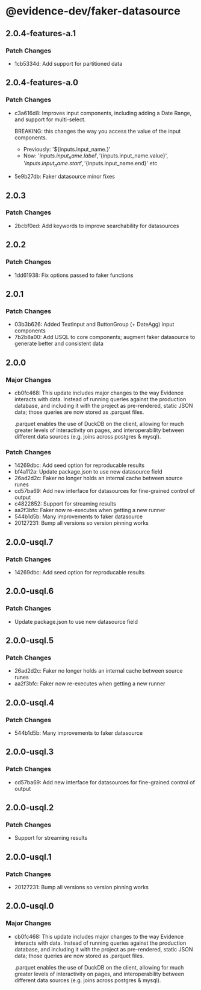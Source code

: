 # @evidence-dev/faker-datasource

## 2.0.4-features-a.1

### Patch Changes

- 1cb5334d: Add support for partitioned data

## 2.0.4-features-a.0

### Patch Changes

- c3a616d8: Improves input components, including adding a Date Range, and support for multi-select.

  BREAKING: this changes the way you access the value of the input components.

  - Previously: '\${inputs.input_name.}'
  - Now: '${inputs.input_name.label}', '${inputs.input_name.value}', '${inputs.input_name.start}', '${inputs.input_name.end}' etc

- 5e9b27db: Faker datasource minor fixes

## 2.0.3

### Patch Changes

- 2bcbf0ed: Add keywords to improve searchability for datasources

## 2.0.2

### Patch Changes

- 1dd61938: Fix options passed to faker functions

## 2.0.1

### Patch Changes

- 03b3b626: Added TextInput and ButtonGroup (+ DateAgg) input components
- 7b2b8a00: Add USQL to core components; augment faker datasource to generate better and consistent data

## 2.0.0

### Major Changes

- cb0fc468: This update includes major changes to the way Evidence interacts with data.
  Instead of running queries against the production database, and including it
  with the project as pre-rendered, static JSON data; those queries are now stored as .parquet files.

  .parquet enables the use of DuckDB on the client, allowing for much greater levels of interactivity
  on pages, and interoperability between different data sources (e.g. joins across postgres & mysql).

### Patch Changes

- 14269dbc: Add seed option for reproducable results
- bf4a112a: Update package.json to use new datasource field
- 26ad2d2c: Faker no longer holds an internal cache between source runes
- cd57ba69: Add new interface for datasources for fine-grained control of output
- c4822852: Support for streaming results
- aa2f3bfc: Faker now re-executes when getting a new runner
- 544b1d5b: Many improvements to faker datasource
- 20127231: Bump all versions so version pinning works

## 2.0.0-usql.7

### Patch Changes

- 14269dbc: Add seed option for reproducable results

## 2.0.0-usql.6

### Patch Changes

- Update package.json to use new datasource field

## 2.0.0-usql.5

### Patch Changes

- 26ad2d2c: Faker no longer holds an internal cache between source runes
- aa2f3bfc: Faker now re-executes when getting a new runner

## 2.0.0-usql.4

### Patch Changes

- 544b1d5b: Many improvements to faker datasource

## 2.0.0-usql.3

### Patch Changes

- cd57ba69: Add new interface for datasources for fine-grained control of output

## 2.0.0-usql.2

### Patch Changes

- Support for streaming results

## 2.0.0-usql.1

### Patch Changes

- 20127231: Bump all versions so version pinning works

## 2.0.0-usql.0

### Major Changes

- cb0fc468: This update includes major changes to the way Evidence interacts with data.
  Instead of running queries against the production database, and including it
  with the project as pre-rendered, static JSON data; those queries are now stored as .parquet files.

  .parquet enables the use of DuckDB on the client, allowing for much greater levels of interactivity
  on pages, and interoperability between different data sources (e.g. joins across postgres & mysql).
